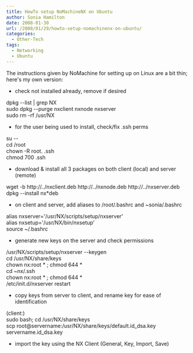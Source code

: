 ```yaml
---
title: HowTo setup NoMachineNX on Ubuntu
author: Sonia Hamilton
date: 2008-01-30
url: /2008/01/29/howto-setup-nomachinenx-on-ubuntu/
categories:
  - Other-Tech
tags:
  - Networking
  - Ubuntu
---
```

The instructions given by NoMachine for setting up on Linux are a bit thin; here's my own version:<!--more-->

<!--more-->

  * check not installed already, remove if desired

dpkg --list | grep NX  
sudo dpkg --purge nxclient nxnode nxserver  
sudo rm -rf /usr/NX

  * for the user being used to install, check/fix .ssh perms

su --  
cd /root  
chown -R root. .ssh  
chmod 700 .ssh

  * download & install all 3 packages on both client (local) and server (remote)

wget -b http://../nxclient.deb http://../nxnode.deb http://../nxserver.deb  
dpkg --install nx*deb

  * on client and server, add aliases to /root/.bashrc and ~sonia/.bashrc

alias nxserver='/usr/NX/scripts/setup/nxserver'  
alias nxsetup='/usr/NX/bin/nxsetup'  
source ~/.bashrc

  * generate new keys on the server and check permissions

/usr/NX/scripts/setup/nxserver --keygen  
cd /usr/NX/share/keys  
chown nx:root \* ; chmod 644 \*  
cd ~nx/.ssh  
chown nx:root \* ; chmod 644 \*  
/etc/init.d/nxserver restart

  * copy keys from server to client, and rename key for ease of identification

(client:)  
sudo bash; cd /usr/NX/share/keys  
scp root@servername:/usr/NX/share/keys/default.id\_dsa.key servername.id\_dsa.key

  * import the key using the NX Client (General, Key, Import, Save)
